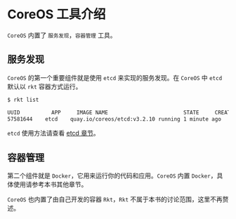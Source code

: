 # CoreOS 工具介绍

`CoreOS` 内置了 `服务发现`，`容器管理` 工具。

## 服务发现

`CoreOS` 的第一个重要组件就是使用 `etcd` 来实现的服务发现。在 `CoreOS` 中 `etcd` 默认以 `rkt` 容器方式运行。

```bash
$ rkt list

UUID		  APP	  IMAGE NAME			            STATE	  CREATED		    STARTED		   NETWORKS
57581644	etcd	quay.io/coreos/etcd:v3.2.10	running	1 minute ago	1 minute ago
```

`etcd` 使用方法请查看 [etcd 章节](../etcd/)。 

## 容器管理

第二个组件就是 `Docker`，它用来运行你的代码和应用。`CoreOS` 内置 `Docker`，具体使用请参考本书其他章节。

`CoreOS` 也内置了由自己开发的容器 `Rkt`，`Rkt` 不属于本书的讨论范围，这里不再赘述。
